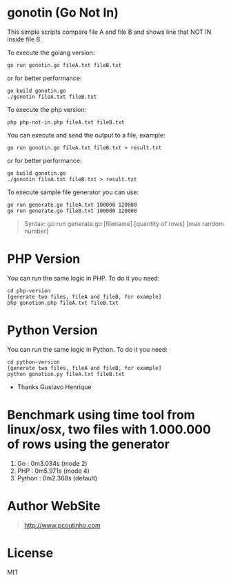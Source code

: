 # gonotin (Go Not In)

This simple scripts compare file A and file B and shows line that NOT IN inside file B.

To execute the golang version:

    go run gonotin.go fileA.txt fileB.txt

or for better performance:

    go build gonotin.go
    ./gonotin fileA.txt fileB.txt

To execute the php version:

    php php-not-in.php fileA.txt fileB.txt

You can execute and send the output to a file, example:

    go run gonotin.go fileA.txt fileB.txt > result.txt

or for better performance:

    go build gonotin.go
    ./gonotin fileA.txt fileB.txt > result.txt

To execute sample file generator you can use:

    go run generate.go fileA.txt 100000 120000
    go run generate.go fileB.txt 100000 120000

> Syntax: go run generate.go [filename] [quantity of rows] [max random number]

# PHP Version 

You can run the same logic in PHP. To do it you need:

    cd php-version
    [generate two files, fileA and fileB, for example]
    php gonotion.php fileA.txt fileB.txt

# Python Version 

You can run the same logic in Python. To do it you need:

    cd python-version
    [generate two files, fileA and fileB, for example]
    python gonotion.py fileA.txt fileB.txt

* Thanks Gustavo Henrique 

# Benchmark using time tool from linux/osx, two files with 1.000.000 of rows using the generator

1. Go     : 0m3.034s (mode 2)
2. PHP    : 0m5.971s (mode 4)
3. Python : 0m2.368s (default)

# Author WebSite

> http://www.pcoutinho.com

# License

MIT
